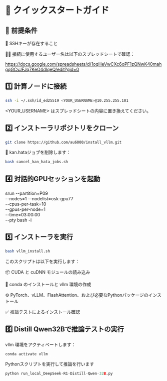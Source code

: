 # 🚀 クイックスタートガイド

## 🔧 前提条件

🔑 SSHキーが存在すること

🧑‍💻 接続に使用するユーザー名は以下のスプレッドシートで確認：

https://docs.google.com/spreadsheets/d/1oqHeVwCXc6oPF1zQNwK40mahgqGCvJFJq7KeO4dIqeQ/edit?gid=0

## 1️⃣ 計算ノードに接続
```bash
ssh -i ~/.ssh/id_ed25519 <YOUR_USERNAME>@10.255.255.101
```
<YOUR_USERNAME> はスプレッドシートの内容に置き換えてください。

## 2️⃣ インストーラリポジトリをクローン
```bash
git clone https://github.com/au6000/install_vllm.git
```
🧹 kan.hataジョブを削除します：
```bash
bash cancel_kan_hata_jobs.sh
```

## 4️⃣ 対話的GPUセッションを起動

srun --partition=P09 \
     --nodes=1 --nodelist=osk-gpu77 \
     --cpus-per-task=10 \
     --gpus-per-node=1 \
     --time=03:00:00 \
     --pty bash -i

## 5️⃣ インストーラを実行
```bash
bash vllm_install.sh
```

このスクリプトは以下を実行します：

📦 CUDA と cuDNN モジュールの読み込み

🐍 conda のインストールと vllm 環境の作成

⚙️ PyTorch、vLLM、FlashAttention、および必要なPythonパッケージのインストール

✅ 推論テストによるインストール確認

## 6️⃣ Distill Qwen32Bで推論テストの実行
vllm 環境をアクティベートします：
```bash
conda activate vllm
```

Pythonスクリプトを実行して推論を行います
```python
python run_local_DeepSeek-R1-Distill-Qwen-32B.py
```